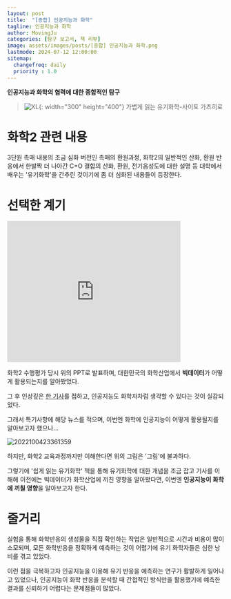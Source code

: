 ```yaml
---
layout: post
title:  "[종합] 인공지능과 화학"
tagline: 인공지능과 화학
author: MovingJu
categories: [탐구 보고서, 책 리뷰]
image: assets/images/posts/[종합] 인공지능과 화학.png
lastmode: 2024-07-12 12:00:00
sitemap:
  changefreq: daily
  priority : 1.0
---
```

**인공지능과 화학의 협력에 대한 종합적인 탐구**

>![XL](https://github.com/user-attachments/assets/73ab8f7a-c6ca-4d27-83d2-06ac3c611a87){: width="300" height="400"}
>가볍게 읽는 유기화학-사이토 가츠히로

# 화학2 관련 내용

3단원 촉매 내용의 조금 심화 버전인 촉매의 환원과정, 화학2의 일반적인 산화, 환원 반응에서 한발짝 더 나아간 C=O 결합의 산화, 환원, 전기음성도에 대한 설명 등 대학에서 배우는 '유기화학'을 간추린 것이기에 좀 더 심화된 내용들이 등장한다.

# 선택한 계기

<iframe src="https://1drv.ms/p/c/432dba2efd15c5fc/IQMKkLHTB_IVQL9pPc4A4AW4AUEJGAyMfXuw4vhKx4jNRjs" width="402" height="327" frameborder="0" scrolling="no"></iframe>

화학2 수행평가 당시 위의 PPT로 발표하며, 대한민국의 화학산업에서 **빅데이터**가 어떻게 활용되는지를 알아봤었다.

그 후 인상깊은 [한 기사](https://www.e-patentnews.com/8770)를 접하고, 인공지능도 화학자차럼 생각할 수 있다는 것이 실감되었다.

그래서 특기사항에 해당 뉴스를 적으며, 이번엔 화학에 인공지능이 어떻게 활용될지를 알아보고자 했으나...

![2022100423361359](https://github.com/user-attachments/assets/880bdc6b-cd62-400b-8d50-5e6002f84ec3)

하지만, 화학2 교육과정까지만 이해한다면 위의 그림은 '그림'에 불과하다.

그렇기에 '쉽게 읽는 유기화학' 책을 통해 유기화학에 대한 개념을 조금 잡고 기사를 이해해 이전에는 빅데이터가 화학산업에 끼친 영향을 알아봤다면, 이번엔 **인공지능이 화학에 끼칠 영향**을 알아보고자 한다.

# 줄거리

실험을 통해 화학반응의 생성물을 직접 확인하는 작업은 일반적으로 시간과 비용이 많이 소모되며, 모든 화학반응을 정확하게 예측하는 것이 어렵기에 유기 화학자들은 심한 낭비를 겪고 있었다. 

이런 점을 극복하고자 인공지능을 이용해 유기 반응을 예측하는 연구가 활발하게 일어나고 있었으나, 인공지능이 화학 반응을 분석할 때 간접적인 방식만을 활용했기에 예측한 결과를 신뢰하기 어렵다는 문제점들이 많았다.

